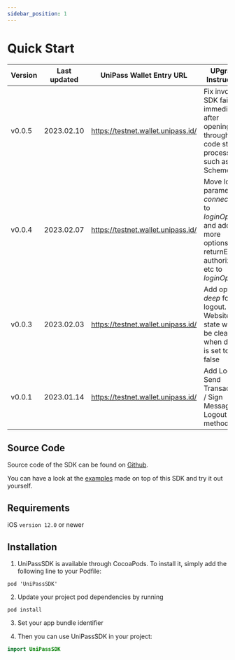 ```yaml
---
sidebar_position: 1
---
```


# Quick Start

| Version  | Last updated   | UniPass Wallet Entry URL           | UPgrade Instruction                                                                    |
| -------- | -------------- | ---------------------------------- | -------------------------------------------------------------------------------------- |
| v0.0.5   | 2023.02.10     | https://testnet.wallet.unipass.id/ | Fix invoke SDK failed immediately after opening app through code start process, such as URL Scheme.
| v0.0.4   | 2023.02.07     | https://testnet.wallet.unipass.id/ | Move login parameter *connectType* to *loginOption*, and add more options like returnEmail, authorize etc to *loginOption*.
| v0.0.3   | 2023.02.03     | https://testnet.wallet.unipass.id/ | Add option *deep* for logout. Website state won't be cleared when deep is set to false
| v0.0.1   | 2023.01.14     | https://testnet.wallet.unipass.id/ | Add Login / Send Transaction / Sign Message / Logout methods

## Source Code

Source code of the SDK can be found on [Github](https://github.com/UniPassID/UniPass-Swift-SDK).

You can have a look at the [examples](https://github.com/UniPassID/UniPass-Swift-SDK/tree/main/Example) made on top of this SDK and try it out yourself.


## Requirements

iOS `version 12.0` or newer

## Installation

1. UniPassSDK is available through CocoaPods. To install it, simply add the following line to your Podfile:

```
pod 'UniPassSDK'
```

2. Update your project pod dependencies by running

```
pod install
```

3. Set your app bundle identifier

4. Then you can use UniPassSDK in your project:

```swift
import UniPassSDK
```


